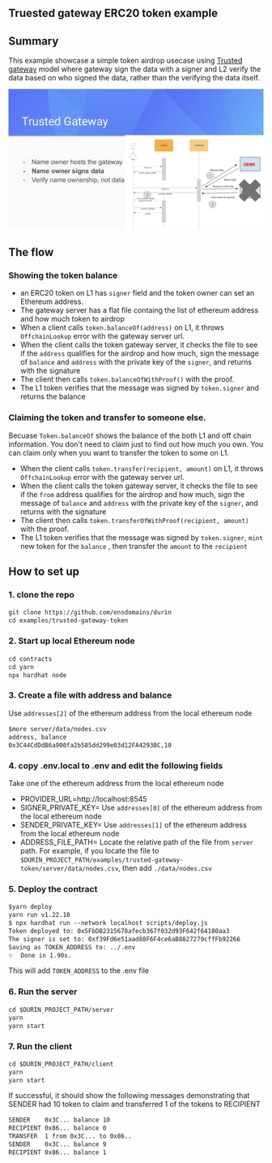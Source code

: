 
## Truested gateway ERC20 token example

## Summary

This example showcase a simple token airdrop usecase using [Trusted gateway](https://speakerdeck.com/makoto_inoue/ens-on-layer2-at-ethcc-2021?slide=29) model where gateway sign the data with a signer and L2 verify the data based on who signed the data, rather than the verifying the data itself.

![](./diagram.png)

## The flow

### Showing the token balance

- an ERC20 token on L1 has `signer` field and the token owner can set an Ethereum address. 
- The gateway server has a flat file containg the list of ethereum address and how much token to airdrop
- When a client calls `token.balanceOf(address)` on L1, it throws `OffchainLookup` error with the gateway server url.
- When the client calls the token gateway server, it checks the file to see if the `address` qualifies for the airdrop and how much, sign the message of `balance` and `address` with the private key of the `signer`, and returns with the signature
- The client then calls `token.balanceOfWithProof()` with the proof.
- The L1 token verifies that the message was signed by `token.signer` and returns the balance

### Claiming the token and transfer to someone else.

Becuase `Token.balanceOf` shows the balance of the both L1 and off chain information. You don't need to claim just to find out how much you own. You can claim only when you want to transfer the token to some on L1.

- When the client calls `token.transfer(recipient, amount)` on L1, it throws `OffchainLookup` error with the gateway server url.
- When the client calls the token gateway server, it checks the file to see if the `from` address qualifies for the airdrop and how much, sign the message of `balance` and `address` with the private key of the `signer`, and returns with the signature
- The client then calls `token.transferOfWithProof(recipient, amount)` with the proof.
- The L1 token verifies that the message was signed by `token.signer`, `mint` new token for the `balance` , then transfer the `amount` to the `recipient`

## How to set up

### 1. clone the repo

```
git clone https://github.com/ensdomains/durin
cd examples/trusted-gateway-token
```

### 2. Start up local Ethereum node

```
cd contracts
cd yarn
npx hardhat node
```

### 3. Create a file with address and balance

Use `addresses[2]` of the ethereum address from the local ethereum node

```
$more server/data/nodes.csv 
address, balance
0x3C44CdDdB6a900fa2b585dd299e03d12FA4293BC,10
```

### 4. copy .env.local to .env and edit the following fields

Take one of the ethereum address from the local ethereum node

- PROVIDER_URL=http://localhost:8545
- SIGNER_PRIVATE_KEY= Use `addresses[0]` of the ethereum address from the local ethereum node
- SENDER_PRIVATE_KEY= Use `addresses[1]` of the ethereum address from the local ethereum node
- ADDRESS_FILE_PATH= Locate the relative path of the file from `server` path. For example, if you locate the file to `$DURIN_PROJECT_PATH/examples/trusted-gateway-token/server/data/nodes.csv`, then add `./data/nodes.csv`

### 5. Deploy the contract

```
$yarn deploy
yarn run v1.22.10
$ npx hardhat run --network localhost scripts/deploy.js
Token deployed to: 0x5FbDB2315678afecb367f032d93F642f64180aa3
The signer is set to: 0xf39Fd6e51aad88F6F4ce6aB8827279cffFb92266
Saving as TOKEN_ADDRESS to: ../.env
✨  Done in 1.90s.
```

This will add `TOKEN_ADDRESS` to the .env file

### 6. Run the server

```
cd $DURIN_PROJECT_PATH/server
yarn
yarn start
```

### 7. Run the client

```
cd $DURIN_PROJECT_PATH/client
yarn
yarn start
```

If successful, it should show the following messages demonstrating that SENDER had 10 token to claim and transferred 1 of the tokens to RECIPIENT

```
SENDER    0x3C... balance 10
RECIPIENT 0x86... balance 0
TRANSFER  1 from 0x3C... to 0x86..
SENDER    0x3C... balance 9
RECIPIENT 0x86... balance 1
```